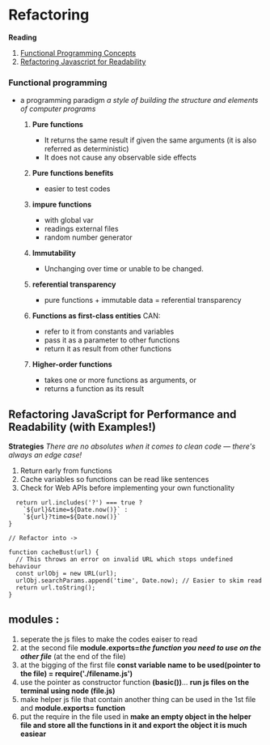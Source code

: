 # Refactoring

**Reading**

1. [Functional Programming Concepts](https://medium.com/the-renaissance-developer/concepts-of-functional-programming-in-javascript-6bc84220d2aa)
1. [Refactoring Javascript for Readability](https://dev.to/healeycodes/refactoring-javascript-for-performance-and-readability-with-examples-1hec)

### Functional programming

- a programming paradigm _a style of building the structure and elements of computer programs_

  1. **Pure functions**
     - It returns the same result if given the same arguments (it is also referred as deterministic)
     - It does not cause any observable side effects
  1. **Pure functions benefits**
     - easier to test codes
  1. **impure functions**
     - with global var
     - readings external files
     - random number generator
  1. **Immutability**
     - Unchanging over time or unable to be changed.
  1. **referential transparency**
     - pure functions + immutable data = referential transparency
  1. **Functions as first-class entities** CAN:

     - refer to it from constants and variables
     - pass it as a parameter to other functions
     - return it as result from other functions

  1. **Higher-order functions**
     - takes one or more functions as arguments, or
     - returns a function as its result

## Refactoring JavaScript for Performance and Readability (with Examples!)

**Strategies**
_There are no absolutes when it comes to clean code — there's always an edge case!_

1. Return early from functions
1. Cache variables so functions can be read like sentences
1. Check for Web APIs before implementing your own functionality

```function cacheBust(url) {
  return url.includes('?') === true ?
    `${url}&time=${Date.now()}` :
    `${url}?time=${Date.now()}`
}

// Refactor into ->

function cacheBust(url) {
  // This throws an error on invalid URL which stops undefined behaviour
  const urlObj = new URL(url);
  urlObj.searchParams.append('time', Date.now); // Easier to skim read
  return url.toString();
}
```

## modules :

1. seperate the js files to make the codes eaiser to read
1. at the second file **module.exports=_the function you need to use on the other file_** (at the end of the file)
1. at the bigging of the first file **const variable name to be used(pointer to the file) = require('./filename.js')**
1. use the pointer as constructor function **(basic())**...
   **run js files on the terminal using node (file.js)**
1. make helper js file that contain another thing can be used in the 1st file and **module.exports= function**
1. put the require in the file used in
   **make an empty object in the helper file and store all the functions in it and export the object it is much easiear**
